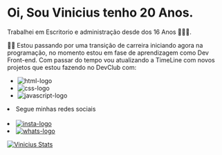# Oi, Sou Vinicius tenho 20 Anos. 
Trabalhei em Escritorio e administração desde dos 16 Anos 📘🔥💙. 


👑🚀 Estou passando por uma transição de carreira iniciando agora na programação, no momento estou em fase de aprendizagem como Dev Front-end. 
Com passar do tempo vou atualizando a TimeLine com novos projetos que estou fazendo no DevClub com:

- <img src="https://img.shields.io/badge/HTML-239120?style=for-the-badge&logo=html5&logoColor=white" alt="html-logo">
- <img src="https://img.shields.io/badge/CSS-239120?&style=for-the-badge&logo=css3&logoColor=white" alt="css-logo">
- <img src="https://img.shields.io/badge/JavaScript-F7DF1E?style=for-the-badge&logo=javascript&logoColor=black" alt="javascript-logo">
<li>
Segue minhas redes sociais 
<br>
<br>
<li>
 <a href="https://www.instagram.com/vinicius_snow" Segue aqui meu insta><img src="https://img.shields.io/badge/Instagram-E4405F?style=for-the-badge&logo=instagram&logoColor=white" alt="insta-logo" > </a>
<br>
<li>
<a href="https://w.app/Q6lXuH" Segue meu Whastapp><img src="https://img.shields.io/badge/WhatsApp-25D366?style=for-the-badge&logo=whatsapp&logoColor=white" alt="whats-logo"> <a/>
</li>

[![Vinicius Stats](https://github-readme-stats.vercel.app/api?username=ViniciusSnow)](https://github.com/anuraghazra/github-readme-stats)

<!--
**ViniciusSnow/ViniciusSnow** is a ✨ _special_ ✨ repository because its `README.md` (this file) appears on your GitHub profile.

Here are some ideas to get you started:

- 🔭 I’m currently working on ...
- 🌱 I’m currently learning ...
- 👯 I’m looking to collaborate on ...
- 🤔 I’m looking for help with ...
- 💬 Ask me about ...
- 📫 How to reach me: ...
- 😄 Pronouns: ...
- ⚡ Fun fact: ...
-->

